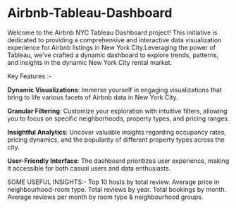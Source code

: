 # Airbnb-Tableau-Dashboard
Welcome to the Airbnb NYC Tableau Dashboard project! This initiative is dedicated to providing a comprehensive and interactive data visualization experience for Airbnb listings in New York City.Leveraging the power of Tableau, we've crafted a dynamic dashboard to explore trends, patterns, and insights in the dynamic New York City rental market. 

Key Features :-

**Dynamic Visualizations**: Immerse yourself in engaging visualizations that bring to life various facets of Airbnb data in New York City.

**Granular Filtering**: Customize your exploration with intuitive filters, allowing you to focus on specific neighborhoods, property types, and pricing ranges.

**Insightful Analytics**: Uncover valuable insights regarding occupancy rates, pricing dynamics, and the popularity of different property types across the city.

**User-Friendly Interface**: The dashboard prioritizes user experience, making it accessible for both casual users and data enthusiasts.

SOME USEFUL INSIGHTS:-
Top 10 hosts by total review.
Average price in neighbourhood-room type.
Total reviews by year.
Total bookings by month.
Average reviews per month by room type & neighbourhood groups.


